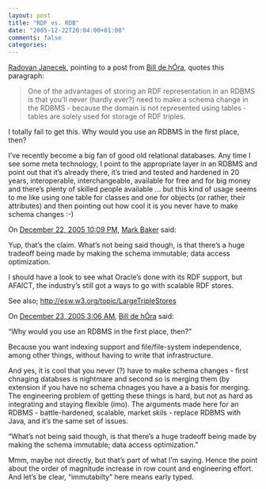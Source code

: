 ```yaml
---
layout: post
title: "RDF vs. RDB"
date: "2005-12-22T20:04:00+01:00"
comments: false
categories: 
---
```


<p><a href="http://radovanjanecek.net/blog/">Radovan Janecek</a>, pointing to a post from <a href="http://www.dehora.net/journal/2005/12/rdf_and_db_schema_versioning.html/">Bill de h&#211;ra</a>, quotes this paragraph:</p>

<blockquote>
<p>One of the advantages of storing an RDF representation in an RDBMS is that you&#8217;ll never (hardly ever?) need to make a schema change in the RDBMS - because the domain is not represented using tables - tables are solely used for storage of RDF triples.</p>
</blockquote>

<p>I totally fail to get this. Why would you use an RDBMS in the first place, then?</p>

<p>I&#8217;ve recently become a big fan of good old relational databases. Any time I see some meta technology, I point to the appropriate layer in an RDBMS and point out that it&#8217;s already there, it&#8217;s tried and tested and hardened in 20 years, interoperable, interchangeable, available for free and for big money and there&#8217;s plenty of skilled people available &#8230; but this kind of usage seems to me like using one table for classes and one for objects (or rather, their attributes) and then pointing out how cool it is you never have to make schema changes :-)</p>

<section class="comments">

<div class="comment" id="comment-746">
On <a href="#comment-746" title="Permalink to this comment">December 22, 2005 10:09 PM</a>, <a href="http://www.coactus.com" title="http://www.coactus.com" rel="nofollow">Mark Baker</a>
said:
<p>Yup, that&#8217;s the claim.  What&#8217;s not being said though, is that there&#8217;s a huge tradeoff being made by making the schema immutable; data access optimization.</p>

<p>I should have a look to see what Oracle&#8217;s done with its RDF support, but AFAICT, the industry&#8217;s still got a ways to go with scalable RDF stores.</p>

<p>See also; <a href="http://esw.w3.org/topic/LargeTripleStores" rel="nofollow" /><a href="http://esw.w3.org/topic/LargeTripleStores" rel="nofollow">http://esw.w3.org/topic/LargeTripleStores</a></p>


<div class="comment" id="comment-747">
On <a href="#comment-747" title="Permalink to this comment">December 23, 2005  3:06 AM</a>, <a href="http://dehora.net/journal" title="http://dehora.net/journal" rel="nofollow">Bill de hÓra</a>
said:
<p>&#8220;Why would you use an RDBMS in the first place, then?&#8221;</p>

<p>Because you want indexing support and file/file-system independence, among other things, without having to write that infrastructure.</p>

<p>And yes, it is cool that you never (?) have to make schema changes - first chnaging databses is nightmare and second so is merging them (by extension if you have no schema chnages you have a a basis for merging. The engineering problem of getting these things is hard, but not as hard as integrating and staying flexible (imo). The arguments made here for an RDBMS - battle-hardened, scalable, market skils - replace RDBMS with Java, and it&#8217;s the same set of issues.</p>

<p>&#8220;What’s not being said though, is that there’s a huge tradeoff being made by making the schema immutable; data access optimization.&#8221;</p>

<p>Mmm, maybe not directly, but that&#8217;s part of what I&#8217;m saying. Hence the point about the order of magnitude increase in row count and engineering effort. And let&#8217;s be clear, &#8220;immutabilty&#8221; here means early typed.</p>


</section>

